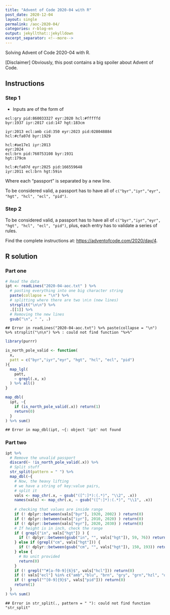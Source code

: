 ```yaml
---
title: "Advent of Code 2020-04 with R"
post_date: 2020-12-04
layout: single
permalink: /aoc-2020-04/
categories: r-blog-en
output: jekyllthat::jekylldown
excerpt_separator: <!--more-->
---
```


Solving Advent of Code 2020-04 with R.

\[Disclaimer\] Obviously, this post contains a big spoiler about Advent
of Code.

## Instructions

### Step 1

  - Inputs are of the form of

<!-- end list -->

    ecl:gry pid:860033327 eyr:2020 hcl:#fffffd
    byr:1937 iyr:2017 cid:147 hgt:183cm
    
    iyr:2013 ecl:amb cid:350 eyr:2023 pid:028048884
    hcl:#cfa07d byr:1929
    
    hcl:#ae17e1 iyr:2013
    eyr:2024
    ecl:brn pid:760753108 byr:1931
    hgt:179cm
    
    hcl:#cfa07d eyr:2025 pid:166559648
    iyr:2011 ecl:brn hgt:59in

Where each “passport” is separated by a new line.

To be considered valid, a passport has to have all of
`c("byr","iyr","eyr", "hgt", "hcl", "ecl", "pid")`.

### Step 2

To be considered valid, a passport has to have all of
`c("byr","iyr","eyr", "hgt", "hcl", "ecl", "pid")`, plus, each entry has
to validate a series of rules.

Find the complete instructions at:
<https://adventofcode.com/2020/day/4>.

## R solution

### Part one

``` r
# Read the data
ipt <- readLines("2020-04-aoc.txt" ) %>% 
  # pasting everything into one big character string
  paste(collapse = "\n") %>% 
  # splitting where there are two \n\n (new lines)
  strsplit("\n\n") %>% 
  .[[1]] %>%
  # Removing the new lines
  gsub("\n", " ", .)
```

    ## Error in readLines("2020-04-aoc.txt") %>% paste(collapse = "\n") %>% strsplit("\n\n") %>% : could not find function "%>%"

``` r
library(purrr)

is_north_pole_valid <- function(
  x, 
  patt = c("byr","iyr","eyr", "hgt", "hcl", "ecl", "pid")
){
  map_lgl(
    patt, 
    ~ grepl(.x, x)
  ) %>% all()
}

map_dbl(
  ipt, ~{
    if (is_north_pole_valid(.x)) return(1)
    return(0)
  }
) %>% sum()
```

    ## Error in map_dbl(ipt, ~{: object 'ipt' not found

### Part two

``` r
ipt %>%
  # Remove the unvalid passport
  discard(~ !is_north_pole_valid(.x)) %>%
  # Split stuff
  str_split(pattern = " ") %>%
  map_dbl(~{
    # Now, the heavy lifting
    # we have a string of key:value pairs, 
    # split it
    vals <- map_chr(.x, ~ gsub("([^:]*):(.*)", "\\2", .x)) 
    names(vals) <- map_chr(.x, ~ gsub("([^:]*):(.*)", "\\1", .x)) 
    
    # checking that values are inside range
    if (! dplyr::between(vals["byr"], 1920, 2002) ) return(0)
    if (! dplyr::between(vals["iyr"], 2010, 2020) ) return(0)
    if (! dplyr::between(vals["eyr"], 2020, 2030) ) return(0)
    # If height is in inch, check the range
    if ( grepl("in", vals["hgt"]) ) {
      if (! dplyr::between(gsub("in", "", vals["hgt"]), 59, 76)) return(0)
    } else if (grepl("cm", vals["hgt"])) {
      if (! dplyr::between(gsub("cm", "", vals["hgt"]), 150, 193)) return(0)
    } else {
      # No unit provided
      return(0)
    }
    if (! grepl("^#[a-f0-9]{6}$", vals["hcl"])) return(0)
    if (! vals["ecl"] %in% c("amb","blu", "brn", "gry", "grn","hzl", "oth")) return(0)
    if (! grepl("^[0-9]{9}$", vals["pid"])) return(0)
    return(1)
  }
) %>% sum()
```

    ## Error in str_split(., pattern = " "): could not find function "str_split"
